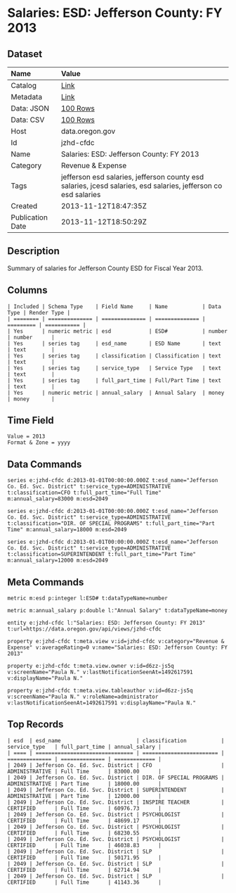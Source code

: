 # Salaries: ESD: Jefferson County: FY 2013

## Dataset

| Name | Value |
| :--- | :---- |
| Catalog | [Link](https://catalog.data.gov/dataset/salaries-esd-jefferson-county-fy-2013-abf48) |
| Metadata | [Link](https://data.oregon.gov/api/views/jzhd-cfdc) |
| Data: JSON | [100 Rows](https://data.oregon.gov/api/views/jzhd-cfdc/rows.json?max_rows=100) |
| Data: CSV | [100 Rows](https://data.oregon.gov/api/views/jzhd-cfdc/rows.csv?max_rows=100) |
| Host | data.oregon.gov |
| Id | jzhd-cfdc |
| Name | Salaries: ESD: Jefferson County: FY 2013 |
| Category | Revenue & Expense |
| Tags | jefferson esd salaries, jefferson county esd salaries, jcesd salaries, esd salaries, jefferson co esd salaries |
| Created | 2013-11-12T18:47:35Z |
| Publication Date | 2013-11-12T18:50:29Z |

## Description

Summary of salaries for Jefferson County ESD for Fiscal Year 2013.

## Columns

```ls
| Included | Schema Type    | Field Name     | Name           | Data Type | Render Type |
| ======== | ============== | ============== | ============== | ========= | =========== |
| Yes      | numeric metric | esd            | ESD#           | number    | number      |
| Yes      | series tag     | esd_name       | ESD Name       | text      | text        |
| Yes      | series tag     | classification | Classification | text      | text        |
| Yes      | series tag     | service_type   | Service Type   | text      | text        |
| Yes      | series tag     | full_part_time | Full/Part Time | text      | text        |
| Yes      | numeric metric | annual_salary  | Annual Salary  | money     | money       |
```

## Time Field

```ls
Value = 2013
Format & Zone = yyyy
```

## Data Commands

```ls
series e:jzhd-cfdc d:2013-01-01T00:00:00.000Z t:esd_name="Jefferson Co. Ed. Svc. District" t:service_type=ADMINISTRATIVE t:classification=CFO t:full_part_time="Full Time" m:annual_salary=83000 m:esd=2049

series e:jzhd-cfdc d:2013-01-01T00:00:00.000Z t:esd_name="Jefferson Co. Ed. Svc. District" t:service_type=ADMINISTRATIVE t:classification="DIR. OF SPECIAL PROGRAMS" t:full_part_time="Part Time" m:annual_salary=18000 m:esd=2049

series e:jzhd-cfdc d:2013-01-01T00:00:00.000Z t:esd_name="Jefferson Co. Ed. Svc. District" t:service_type=ADMINISTRATIVE t:classification=SUPERINTENDENT t:full_part_time="Part Time" m:annual_salary=12000 m:esd=2049
```

## Meta Commands

```ls
metric m:esd p:integer l:ESD# t:dataTypeName=number

metric m:annual_salary p:double l:"Annual Salary" t:dataTypeName=money

entity e:jzhd-cfdc l:"Salaries: ESD: Jefferson County: FY 2013" t:url=https://data.oregon.gov/api/views/jzhd-cfdc

property e:jzhd-cfdc t:meta.view v:id=jzhd-cfdc v:category="Revenue & Expense" v:averageRating=0 v:name="Salaries: ESD: Jefferson County: FY 2013"

property e:jzhd-cfdc t:meta.view.owner v:id=d6zz-js5q v:screenName="Paula N." v:lastNotificationSeenAt=1492617591 v:displayName="Paula N."

property e:jzhd-cfdc t:meta.view.tableauthor v:id=d6zz-js5q v:screenName="Paula N." v:roleName=administrator v:lastNotificationSeenAt=1492617591 v:displayName="Paula N."
```

## Top Records

```ls
| esd  | esd_name                        | classification           | service_type   | full_part_time | annual_salary | 
| ==== | =============================== | ======================== | ============== | ============== | ============= | 
| 2049 | Jefferson Co. Ed. Svc. District | CFO                      | ADMINISTRATIVE | Full Time      | 83000.00      | 
| 2049 | Jefferson Co. Ed. Svc. District | DIR. OF SPECIAL PROGRAMS | ADMINISTRATIVE | Part Time      | 18000.00      | 
| 2049 | Jefferson Co. Ed. Svc. District | SUPERINTENDENT           | ADMINISTRATIVE | Part Time      | 12000.00      | 
| 2049 | Jefferson Co. Ed. Svc. District | INSPIRE TEACHER          | CERTIFIED      | Full Time      | 60976.73      | 
| 2049 | Jefferson Co. Ed. Svc. District | PSYCHOLOGIST             | CERTIFIED      | Full Time      | 48699.17      | 
| 2049 | Jefferson Co. Ed. Svc. District | PSYCHOLOGIST             | CERTIFIED      | Full Time      | 68230.55      | 
| 2049 | Jefferson Co. Ed. Svc. District | PSYCHOLOGIST             | CERTIFIED      | Full Time      | 46038.83      | 
| 2049 | Jefferson Co. Ed. Svc. District | SLP                      | CERTIFIED      | Full Time      | 50171.95      | 
| 2049 | Jefferson Co. Ed. Svc. District | SLP                      | CERTIFIED      | Full Time      | 62714.94      | 
| 2049 | Jefferson Co. Ed. Svc. District | SLP                      | CERTIFIED      | Full Time      | 41143.36      | 
```
